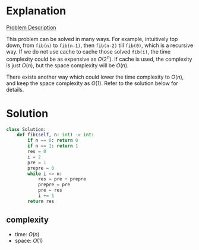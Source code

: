 # Explanation

[Problem Description](https://leetcode.com/problems/fibonacci-number/)

This problem can be solved in many ways. For example, intuitively top down, from `fib(n)` to `fib(n-1)`, then `fib(n-2)` till `fib(0)`, which is a recursive way. If we do not use cache to cache those solved `fib(i)`, the time complexity could be as expensive as $O(2^n)$. If cache is used, the complexity is just $O(n)$, but the space complexity will be $O(n)$.

There exists another way which could lower the time complexity to $O(n)$, and keep the space complexity as $O(1)$. Refer to the solution below for details.

# Solution

```python
class Solution:
    def fib(self, n: int) -> int:
        if n == 0: return 0
        if n == 1: return 1
        res = 0
        i = 2
        pre = 1
        prepre = 0
        while i <= n:
            res = pre + prepre
            prepre = pre
            pre = res
            i += 1
        return res
```

## complexity

- time: $O(n)$
- space: $O(1)$
